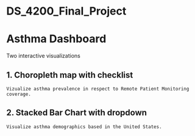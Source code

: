 # DS_4200_Final_Project
# Asthma Dashboard
Two interactive visualizations
## 1. Choropleth map with checklist
    Vizualize asthma prevalence in respect to Remote Patient Monitoring coverage.
## 2. Stacked Bar Chart with dropdown 
    Visualize asthma demographics based in the United States.
